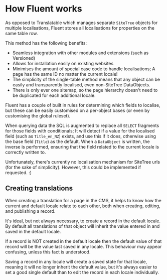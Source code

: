 # How Fluent works

As opposed to Translatable which manages separate `SiteTree` objects for multiple
localisations, Fluent stores all localisations for properties on the same table row.

This method has the following benefits:

 * Seamless integration with other modules and extensions (such as Versioned)
 * Allows for installation easily on existing websites
 * Minimises the amount of special case code to handle localisations; A page has the
   same ID no matter the current locale!
 * The simplicity of the single-table method means that any object can be easily
   and transparently localised, even non-SiteTree DataObjects.
 * There is only ever one sitemap, so the page hierarchy doesn't need to be
   duplicated for each additional locale.

Fluent has a couple of built in rules for determining which fields to localise, but
these can be easily customised on a per-object bases (or even by customising the
global ruleset).

When querying data the SQL is augmented to replace all `SELECT` fragments for those
fields with conditionals; It will detect if a value for the localised field (such
as `Title_en_NZ`) exists, and use this if it does, otherwise using the base field
(`Title`) as the default. When a `DataObject` is written, the inverse is performed,
ensuring that the field related to the current locale is correctly written to.

Unfortunately, there's currently no localisation mechanism for SiteTree urls
(for the sake of simplicity). However, this could be implemented if requested. :)

## Creating translations

When creating a translation for a page in the CMS, it helps to know how the current
and default locale relate to each other, both when creating, editing, and
publishing a record.

It's ideal, but not always necessary, to create a record in the default locale. By
default all translations of that object will inherit the value entered in and saved
in the default locale.

If a record is NOT created in the default locale then the default value of that
record will be the value last saved in any locale. This behaviour may appear
confusing, unless this fact is understood.

Saving a record in any locale will create a saved state for that locale,
meaning it will no longer inherit the default value, but it's always easier
to set a good single default than to edit the record in each locale individually.

